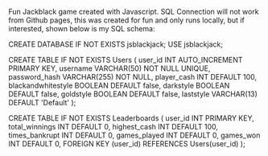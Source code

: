 Fun Jackblack game created with Javascript.
SQL Connection will not work from Github pages, this was created for fun and only runs locally, but if interested, shown below is my SQL schema:

CREATE DATABASE IF NOT EXISTS jsblackjack;
USE jsblackjack;

CREATE TABLE IF NOT EXISTS Users (
    user_id INT AUTO_INCREMENT PRIMARY KEY,
    username VARCHAR(50) NOT NULL UNIQUE,
    password_hash VARCHAR(255) NOT NULL,
    player_cash INT DEFAULT 100,
    blackandwhitestyle BOOLEAN DEFAULT false,
    darkstyle BOOLEAN DEFAULT false,
    goldstyle BOOLEAN DEFAULT false,
    laststyle VARCHAR(13) DEFAULT 'Default'
);

CREATE TABLE IF NOT EXISTS Leaderboards (
    user_id INT PRIMARY KEY,
    total_winnings INT DEFAULT 0,
    highest_cash INT DEFAULT 100,
    times_bankrupt INT DEFAULT 0,
    games_played INT DEFAULT 0,
    games_won INT DEFAULT 0,
    FOREIGN KEY (user_id) REFERENCES Users(user_id)
);
